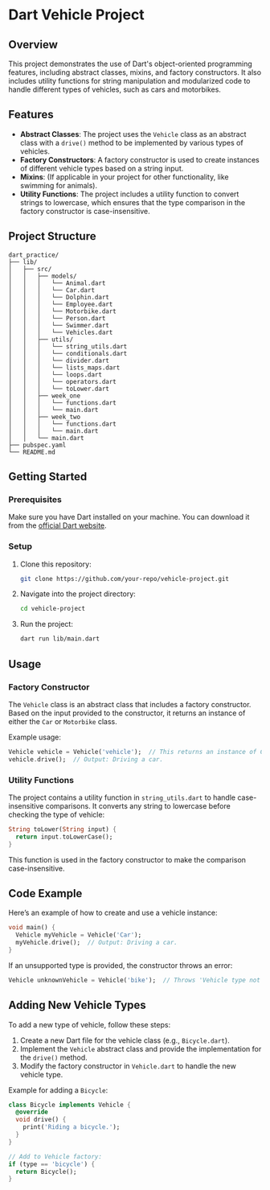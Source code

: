 # Dart Vehicle Project

## Overview

This project demonstrates the use of Dart's object-oriented programming features, including abstract classes, mixins, and factory constructors. It also includes utility functions for string manipulation and modularized code to handle different types of vehicles, such as cars and motorbikes.

## Features

- **Abstract Classes**: The project uses the `Vehicle` class as an abstract class with a `drive()` method to be implemented by various types of vehicles.
- **Factory Constructors**: A factory constructor is used to create instances of different vehicle types based on a string input.
- **Mixins**: (If applicable in your project for other functionality, like swimming for animals).
- **Utility Functions**: The project includes a utility function to convert strings to lowercase, which ensures that the type comparison in the factory constructor is case-insensitive.

## Project Structure

```plaintext
dart_practice/
├── lib/
│   ├── src/
│   │   ├── models/
│   │   │   └── Animal.dart 
│   │   │   └── Car.dart  
│   │   │   └── Dolphin.dart  
│   │   │   └── Employee.dart  
│   │   │   └── Motorbike.dart
│   │   │   └── Person.dart  
│   │   │   └── Swimmer.dart   
│   │   │   └── Vehicles.dart   
│   │   ├── utils/
│   │   │   └── string_utils.dart  
│   │   │   └── conditionals.dart  
│   │   │   └── divider.dart    
│   │   │   └── lists_maps.dart    
│   │   │   └── loops.dart    
│   │   │   └── operators.dart
│   │   │   └── toLower.dart
│   │   ├── week_one
│   │   │   └── functions.dart
│   │   │   └── main.dart
│   │   ├── week_two
│   │   │   └── functions.dart
│   │   │   └── main.dart
│   │   └── main.dart
├── pubspec.yaml
└── README.md 
```

## Getting Started

### Prerequisites

Make sure you have Dart installed on your machine. You can download it from the [official Dart website](https://dart.dev/get-dart).

### Setup

1. Clone this repository:

   ```bash
   git clone https://github.com/your-repo/vehicle-project.git
   ```

2. Navigate into the project directory:

   ```bash
   cd vehicle-project
   ```

3. Run the project:

   ```bash
   dart run lib/main.dart
   ```

## Usage

### Factory Constructor

The `Vehicle` class is an abstract class that includes a factory constructor. Based on the input provided to the constructor, it returns an instance of either the `Car` or `Motorbike` class.

Example usage:

```dart
Vehicle vehicle = Vehicle('vehicle');  // This returns an instance of Car.
vehicle.drive();  // Output: Driving a car.
```

### Utility Functions

The project contains a utility function in `string_utils.dart` to handle case-insensitive comparisons. It converts any string to lowercase before checking the type of vehicle:

```dart
String toLower(String input) {
  return input.toLowerCase();
}
```

This function is used in the factory constructor to make the comparison case-insensitive.

## Code Example

Here’s an example of how to create and use a vehicle instance:

```dart
void main() {
  Vehicle myVehicle = Vehicle('Car');
  myVehicle.drive();  // Output: Driving a car.
}
```

If an unsupported type is provided, the constructor throws an error:

```dart
Vehicle unknownVehicle = Vehicle('bike');  // Throws 'Vehicle type not found'
```

## Adding New Vehicle Types

To add a new type of vehicle, follow these steps:

1. Create a new Dart file for the vehicle class (e.g., `Bicycle.dart`).
2. Implement the `Vehicle` abstract class and provide the implementation for the `drive()` method.
3. Modify the factory constructor in `Vehicle.dart` to handle the new vehicle type.

Example for adding a `Bicycle`:

```dart
class Bicycle implements Vehicle {
  @override
  void drive() {
    print('Riding a bicycle.');
  }
}

// Add to Vehicle factory:
if (type == 'bicycle') {
  return Bicycle();
}
```
